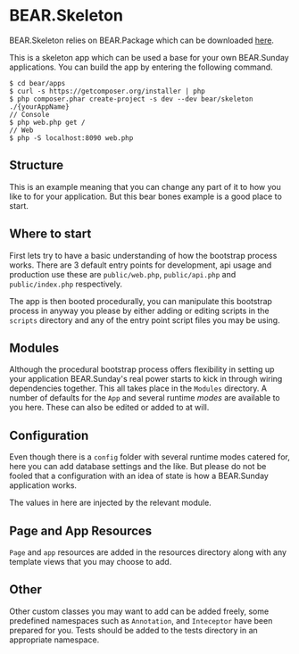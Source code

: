 BEAR.Skeleton
=============================

BEAR.Skeleton relies on BEAR.Package which can be downloaded [here](http://github.com/koriym/BEAR.Package).

This is a skeleton app which can be used a base for your own BEAR.Sunday applications. You can build the app by entering the following command.

    $ cd bear/apps
    $ curl -s https://getcomposer.org/installer | php
    $ php composer.phar create-project -s dev --dev bear/skeleton ./{yourAppName}
    // Console
    $ php web.php get /
    // Web
    $ php -S localhost:8090 web.php

Structure
----------------------------

This is an example meaning that you can change any part of it to how you like to for your application. But this bear bones example is a good place to start.

Where to start
----------------------------

First lets try to have a basic understanding of how the bootstrap process works. There are 3 default entry points for development, api usage and production use these are `public/web.php`, `public/api.php` and `public/index.php` respectively.

The app is then booted procedurally, you can manipulate this bootstrap process in anyway you please by either adding or editing scripts in the `scripts` directory and any of the entry point script files you may be using.

Modules
----------------------------

Although the procedural bootstrap process offers flexibility in setting up your application BEAR.Sunday's real power starts to kick in through wiring dependencies together. This all takes place in the `Modules` directory. A number of defaults for the `App` and several runtime *modes* are available to you here. These can also be edited or added to at will.

Configuration
----------------------------

Even though there is a `config` folder with several runtime modes catered for, here you can add database settings and the like. But please do not be fooled that a configuration with an idea of state is how a BEAR.Sunday application works. 

The values in here are injected by the relevant module.


Page and App Resources
----------------------------

`Page` and `app` resources are added in the resources directory along with any template views that you may choose to add.

Other
----------------------------

Other custom classes you may want to add can be added freely, some predefined namespaces such as `Annotation`, and `Inteceptor` have been prepared for you. Tests should be added to the tests directory in an appropriate namespace.